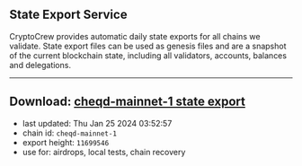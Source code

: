 ## State Export Service
CryptoCrew provides automatic daily state exports for all chains we validate. State export files can be used as genesis files and are a snapshot of the current blockchain state, including all validators, accounts, balances and delegations.

---
**Download: [cheqd-mainnet-1 state export](https://dl.ccvalidators.com/SERVICE/cheqd/cheqd-mainnet-1_export_11699546.json)**
---

- last updated: Thu Jan 25 2024 03:52:57
- chain id: `cheqd-mainnet-1`
- export height: `11699546`
- use for: airdrops, local tests, chain recovery
